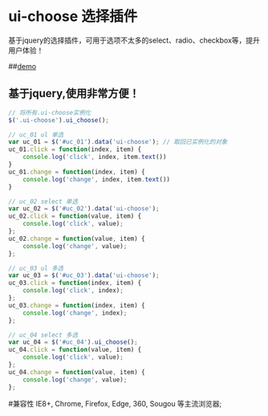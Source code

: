 # ui-choose 选择插件
基于jquery的选择插件，可用于选项不太多的select、radio、checkbox等，提升用户体验！

##[demo](http://wangxing218.github.io/demo/ui-choose/test/demo.html)


## 基于jquery,使用非常方便！
```javascript
// 将所有.ui-choose实例化
$('.ui-choose').ui_choose();

// uc_01 ul 单选
var uc_01 = $('#uc_01').data('ui-choose'); // 取回已实例化的对象
uc_01.click = function(index, item) {
    console.log('click', index, item.text())
}
uc_01.change = function(index, item) {
    console.log('change', index, item.text())
}

// uc_02 select 单选
var uc_02 = $('#uc_02').data('ui-choose');
uc_02.click = function(value, item) {
    console.log('click', value);
};
uc_02.change = function(value, item) {
    console.log('change', value);
};

// uc_03 ul 多选
var uc_03 = $('#uc_03').data('ui-choose');
uc_03.click = function(index, item) {
    console.log('click', index);
};
uc_03.change = function(index, item) {
    console.log('change', index);
};

// uc_04 select 多选
var uc_04 = $('#uc_04').ui_choose();
uc_04.click = function(value, item) {
    console.log('click', value);
};
uc_04.change = function(value, item) {
    console.log('change', value);
};

```


#兼容性
IE8+, Chrome, Firefox, Edge, 360, Sougou 等主流浏览器;


